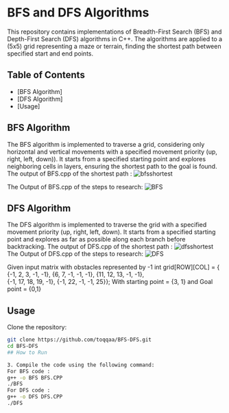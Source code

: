 

# BFS and DFS Algorithms

This repository contains implementations of Breadth-First Search (BFS) and Depth-First Search (DFS) algorithms in C++.
The algorithms are applied to a (5x5) grid representing a maze or terrain, finding the shortest path between specified start and end points.
## Table of Contents

- [BFS Algorithm]
- [DFS Algorithm]
- [Usage]
## BFS Algorithm

The BFS algorithm is implemented to traverse a grid, considering only horizontal and vertical movements with a specified movement priority (up, right, left, down)).
It starts from a specified starting point and explores neighboring cells in layers, ensuring the shortest path to the goal is found.
The output of BFS.cpp of the shortest path :
![bfsshortest](https://github.com/toqqaa/BFS-DFS/assets/145803764/f46b4f2d-a641-4d3a-af7e-9e86ea0e6bfa)

The Output of BFS.cpp of the steps to research:
![BFS](https://github.com/toqqaa/BFS-DFS/assets/145803764/08d9347d-0e77-41ab-8636-1453a0d8eaff)


## DFS Algorithm

The DFS algorithm is implemented to traverse the grid with a specified movement priority (up, right, left, down). It starts from a specified starting point and explores as far as possible along each branch before backtracking.
The output of DFS.cpp of the shortest path :
![dfsshortest](https://github.com/toqqaa/BFS-DFS/assets/145803764/19415549-1e65-47ab-9bb9-f3af584475bd)
The Output of DFS.cpp of the steps to research:
![DFS](https://github.com/toqqaa/BFS-DFS/assets/145803764/0b28ac54-9992-4aa8-92c7-3b4eceabe536)

Given input matrix with obstacles represented by -1
int grid[ROW][COL] = {
        {-1, 2, 3, -1, -1},
        {6, 7, -1, -1, -1},
        {11, 12, 13, -1, -1},   
        {-1, 17, 18, 19, -1},
        {-1, 22, -1, -1, 25}};
With starting point = {3, 1} and Goal point = {0,1}

## Usage

Clone the repository:

   ```bash
   git clone https://github.com/toqqaa/BFS-DFS.git
   cd BFS-DFS
## How to Run

3. Compile the code using the following command:
 For BFS code :
   g++ -o BFS BFS.CPP
   ./BFS
For DFS code :
   g++ -o DFS DFS.CPP
   ./DFS




